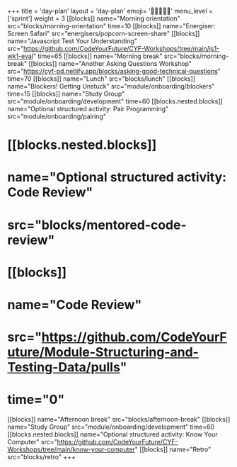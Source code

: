 +++
title = 'day-plan'
layout = 'day-plan'
emoji= '🧑🏾‍🤝‍🧑🏾'
menu_level = ['sprint']
weight = 3
[[blocks]]
name="Morning orientation"
src="blocks/morning-orientation"
time=10
[[blocks]]
name="Energiser: Screen Safari"
src="energisers/popcorn-screen-share"
[[blocks]]
name="Javascript Test Your Understanding"
src="https://github.com/CodeYourFuture/CYF-Workshops/tree/main/js1-wk1-eval"
time=65
[[blocks]]
name="Morning break"
src="blocks/morning-break"
[[blocks]]
name="Another Asking Questions Workshop"
src="https://cyf-pd.netlify.app/blocks/asking-good-technical-questions"
time=70
[[blocks]]
name="Lunch"
src="blocks/lunch"
[[blocks]]
name="Blockers! Getting Unstuck"
src="module/onboarding/blockers"
time=15
[[blocks]]
name="Study Group"
src="module/onboarding/development"
time=60
[[blocks.nested.blocks]]
name="Optional structured activity: Pair Programming"
src="module/onboarding/pairing"
# [[blocks.nested.blocks]]
# name="Optional structured activity: Code Review"
# src="blocks/mentored-code-review"
# [[blocks]]
# name="Code Review"
# src="https://github.com/CodeYourFuture/Module-Structuring-and-Testing-Data/pulls"
# time="0"
[[blocks]]
name="Afternoon break"
src="blocks/afternoon-break"
[[blocks]]
name="Study Group"
src="module/onboarding/development"
time=60
[[blocks.nested.blocks]]
name="Optional structured activity: Know Your Computer"
src="https://github.com/CodeYourFuture/CYF-Workshops/tree/main/know-your-computer"
[[blocks]]
name="Retro"
src="blocks/retro"
+++

